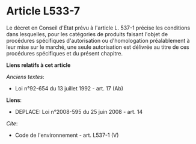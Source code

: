# Article L533-7

Le décret en Conseil d'Etat prévu à l'article L. 537-1 précise les conditions dans lesquelles, pour les catégories de
produits faisant l'objet de procédures spécifiques d'autorisation ou d'homologation préalablement à leur mise sur le marché,
une seule autorisation est délivrée au titre de ces procédures spécifiques et du présent chapitre.

**Liens relatifs à cet article**

_Anciens textes_:

  - Loi n°92-654 du 13 juillet 1992 - art. 17 (Ab)

**Liens**:

  - DEPLACE: Loi n°2008-595 du 25 juin 2008 - art. 14

_Cite_:

  - Code de l'environnement - art. L537-1 (V)
